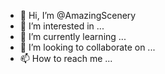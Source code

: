 - 👋 Hi, I’m @AmazingScenery
- 👀 I’m interested in ...
- 🌱 I’m currently learning ...
- 💞️ I’m looking to collaborate on ...
- 📫 How to reach me ...

<!---
AmazingScenery/AmazingScenery is a ✨ special ✨ repository because its `README.md` (this file) appears on your GitHub profile.
You can click the Preview link to take a look at your changes.
--->

